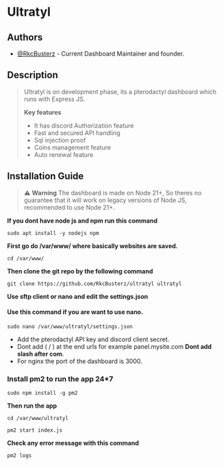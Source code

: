 # Ultratyl
## Authors

- [@RkcBusterz](https://github.com/RkcBusterz) - Current Dashboard Maintainer and founder.

## Description

> Ultratyl is on development phase, its a pterodactyl dashboard which runs with Express JS.
>
> **Key features**
> - It has discord Authorization feature
> - Fast and secured API handling
> - Sql injection proof
> - Coins management feature
> - Auto renewal feature

## Installation Guide

> ⚠️ **Warning** The dashboard is made on Node 21+, So theres no guarantee that it will work on legacy versions of Node JS, recommended to use Node 21+.

**If you dont have node js and npm run this command**

```
sudo apt install -y nodejs npm
```

**First go do /var/www/ where basically websites are saved.**

```
cd /var/www/
```

**Then clone the git repo by the following command**

```
git clone https://github.com/RkcBusterz/ultratyl ultratyl
```

**Use sftp client or nano and edit the settings.json**

#### Use this command if you are want to use nano.
```
sudo nano /var/www/ultratyl/settings.json
```

- Add the pterodactyl API key and discord client secret.
- Dont add ( / ) at the end urls for example panel.mysite.com **Dont add slash after com**.
- For nginx the port of the dashboard is 3000.

### Install pm2 to run the app 24*7

```
sudo npm install -g pm2
```

**Then run the app**

```
cd /var/www/ultratyl
```

```
pm2 start index.js
```

**Check any error message with this command**

```
pm2 logs
```
